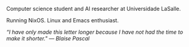 Computer science student and AI researcher at Universidade LaSalle.

Running NixOS. Linux and Emacs enthusiast.

_“I have only made this letter longer because I have not had the time to make it shorter." ― Blaise Pascal_
